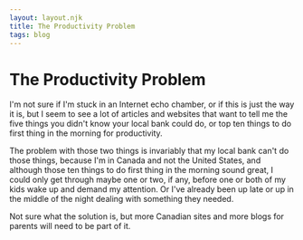 ```yaml
---
layout: layout.njk
title: The Productivity Problem
tags: blog
---
```

# The Productivity Problem

I'm not sure if I'm stuck in an Internet echo chamber, or if this is just the way it is, but I seem to see a lot of articles and websites that want to tell me the five things you didn't know your local bank could do, or top ten things to do first thing in the morning for productivity.

The problem with those two things is invariably that my local bank can't do those things, because I'm in Canada and not the United States, and although those ten things to do first thing in the morning sound great, I could only get through maybe one or two, if any, before one or both of my kids wake up and demand my attention. Or I've already been up late or up in the middle of the night dealing with something they needed.

Not sure what the solution is, but more Canadian sites and more blogs for parents will need to be part of it.
